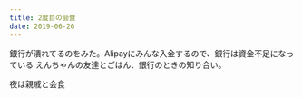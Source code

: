 ```yaml
---
title: 2度目の会食
date: 2019-06-26
---
```


銀行が潰れてるのをみた。Alipayにみんな入金するので、銀行は資金不足になっている
えんちゃんの友達とごはん、銀行のときの知り合い。

夜は親戚と会食
